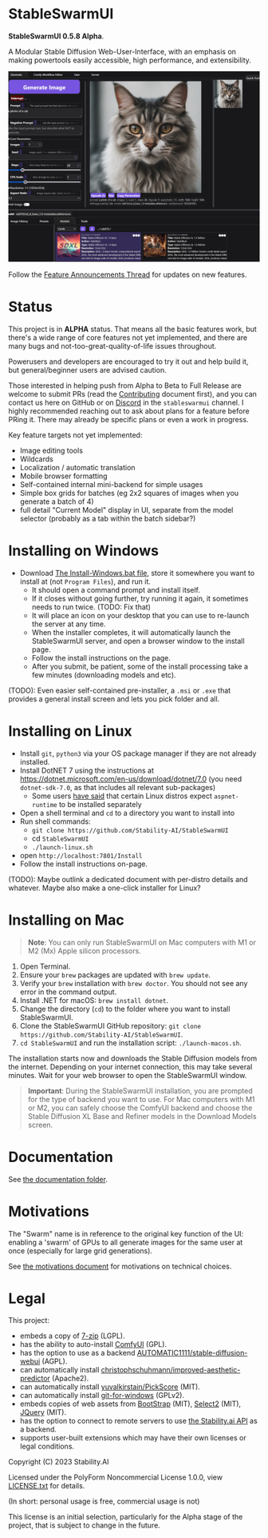 # StableSwarmUI

**StableSwarmUI 0.5.8 Alpha**.

A Modular Stable Diffusion Web-User-Interface, with an emphasis on making powertools easily accessible, high performance, and extensibility.

![ui-screenshot](.github/images/stableswarmui.jpg)

Follow the [Feature Announcements Thread](https://github.com/Stability-AI/StableSwarmUI/discussions/11) for updates on new features.

# Status

This project is in **ALPHA** status. That means all the basic features work, but there's a wide range of core features not yet implemented, and there are many bugs and not-too-great-quality-of-life issues throughout.

Powerusers and developers are encouraged to try it out and help build it, but general/beginner users are advised caution.

Those interested in helping push from Alpha to Beta to Full Release are welcome to submit PRs (read the [Contributing](/CONTRIBUTING.md) document first), and you can contact us here on GitHub or on [Discord](https://discord.gg/stablediffusion) in the `stableswarmui` channel. I highly recommended reaching out to ask about plans for a feature before PRing it. There may already be specific plans or even a work in progress.

Key feature targets not yet implemented:
- Image editing tools
- Wildcards
- Localization / automatic translation
- Mobile browser formatting
- Self-contained internal mini-backend for simple usages
- Simple box grids for batches (eg 2x2 squares of images when you generate a batch of 4)
- full detail "Current Model" display in UI, separate from the model selector (probably as a tab within the batch sidebar?)

# Installing on Windows

- Download [The Install-Windows.bat file](https://github.com/Stability-AI/StableSwarmUI/releases/download/0.5.6-Alpha/install-windows.bat), store it somewhere you want to install at (not `Program Files`), and run it.
    - It should open a command prompt and install itself.
    - If it closes without going further, try running it again, it sometimes needs to run twice. (TODO: Fix that)
    - It will place an icon on your desktop that you can use to re-launch the server at any time.
    - When the installer completes, it will automatically launch the StableSwarmUI server, and open a browser window to the install page.
    - Follow the install instructions on the page.
    - After you submit, be patient, some of the install processing take a few minutes (downloading models and etc).

(TODO): Even easier self-contained pre-installer, a `.msi` or `.exe` that provides a general install screen and lets you pick folder and all.

# Installing on Linux

- Install `git`, `python3` via your OS package manager if they are not already installed.
- Install DotNET 7 using the instructions at https://dotnet.microsoft.com/en-us/download/dotnet/7.0 (you need `dotnet-sdk-7.0`, as that includes all relevant sub-packages)
    - Some users [have said](https://github.com/Stability-AI/StableSwarmUI/pull/6) that certain Linux distros expect `aspnet-runtime` to be installed separately
- Open a shell terminal and `cd` to a directory you want to install into
- Run shell commands:
    - `git clone https://github.com/Stability-AI/StableSwarmUI`
    - cd `StableSwarmUI`
    - `./launch-linux.sh`
- open `http://localhost:7801/Install`
- Follow the install instructions on-page.

(TODO): Maybe outlink a dedicated document with per-distro details and whatever. Maybe also make a one-click installer for Linux?

# Installing on Mac

> **Note**: You can only run StableSwarmUI on Mac computers with M1 or M2 (Mx) Apple silicon processors.

1. Open Terminal.
2. Ensure your `brew` packages are updated with `brew update`.
3. Verify your `brew` installation with `brew doctor`. You should not see any error in the command output.
4. Install .NET for macOS: `brew install dotnet`.
5. Change the directory (`cd`) to the folder where you want to install StableSwarmUI.
6. Clone the StableSwarmUI GitHub repository: `git clone https://github.com/Stability-AI/StableSwarmUI`.
7. `cd StableSwarmUI` and run the installation script: `./launch-macos.sh`.

The installation starts now and downloads the Stable Diffusion models from the internet. Depending on your internet connection, this may take several minutes. Wait for your web browser to open the StableSwarmUI window.

> **Important**: During the StableSwarmUI installation, you are prompted for the type of backend you want to use. For Mac computers with M1 or M2, you can safely choose the ComfyUI backend and choose the Stable Diffusion XL Base and Refiner models in the Download Models screen.

# Documentation

See [the documentation folder](docs).

# Motivations

The "Swarm" name is in reference to the original key function of the UI: enabling a 'swarm' of GPUs to all generate images for the same user at once (especially for large grid generations).

See [the motivations document](/docs/Motivations.md) for motivations on technical choices.

# Legal

This project:
- embeds a copy of [7-zip](https://7-zip.org/download.html) (LGPL).
- has the ability to auto-install [ComfyUI](https://github.com/comfyanonymous/ComfyUI) (GPL).
- has the option to use as a backend [AUTOMATIC1111/stable-diffusion-webui](https://github.com/AUTOMATIC1111/stable-diffusion-webui) (AGPL).
- can automatically install [christophschuhmann/improved-aesthetic-predictor](https://github.com/christophschuhmann/improved-aesthetic-predictor) (Apache2).
- can automatically install [yuvalkirstain/PickScore](https://github.com/yuvalkirstain/PickScore) (MIT).
- can automatically install [git-for-windows](https://git-scm.com/download/win) (GPLv2).
- embeds copies of web assets from [BootStrap](https://getbootstrap.com/) (MIT), [Select2](https://select2.org/) (MIT), [JQuery](https://jquery.com/) (MIT).
- has the option to connect to remote servers to use [the Stability.ai API](https://dreamstudio.com/api/start/) as a backend.
- supports user-built extensions which may have their own licenses or legal conditions.

Copyright (C) 2023 Stability.AI

Licensed under the PolyForm Noncommercial License 1.0.0, view [LICENSE.txt](/LICENSE.txt) for details.

(In short: personal usage is free, commercial usage is not)

This license is an initial selection, particularly for the Alpha stage of the project, that is subject to change in the future.
